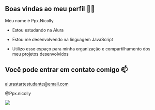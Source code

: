 ## Boas vindas ao meu perfil 💙💙
Meu nome é Ppx.Nicolly 
- Estou estudando na Alura

- Estou me desenvolvendo na linguagem JavaScript

- Utilizo esse espaço para minha organização e compartilhamento dos meu projetos desenvolvidos
  
## Você pode entrar em contato comigo 📫
alurastartestudante@email.com

@Ppx.nicolly

![](https://media1.tenor.com/m/iHE8jL9LX_0AAAAC/choso-yuji.gif)
